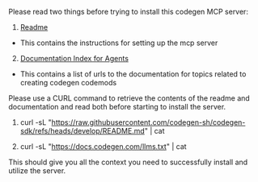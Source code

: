 Please read two things before trying to install this codegen MCP server:

1. [Readme](https://raw.githubusercontent.com/codegen-sh/codegen-sdk/refs/heads/develop/codegen-examples/examples/codegen-mcp-server/README.md)

- This contains the instructions for setting up the mcp server

2. [Documentation Index for Agents](https://docs.codegen.com/llms.txt)

- This contains a list of urls to the documentation for topics related to creating codegen codemods

Please use a CURL command to retrieve the contents of the readme and documentation and read both before starting to install the server.

1. curl -sL "https://raw.githubusercontent.com/codegen-sh/codegen-sdk/refs/heads/develop/README.md" | cat

1. curl -sL "https://docs.codegen.com/llms.txt" | cat

This should give you all the context you need to successfully install and utilize the server.
